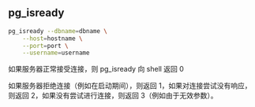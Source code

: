 ## pg_isready

```bash
pg_isready --dbname=dbname \
    --host=hostname \
    --port=port \
    --username=username
```

如果服务器正常接受连接，则 pg_isready 向 shell 返回 0

如果服务器拒绝连接（例如在启动期间），则返回 1，如果对连接尝试没有响应，则返回 2，如果没有尝试进行连接，则返回 3（例如由于无效参数）。
